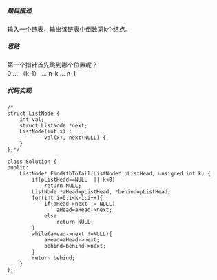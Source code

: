 ##### 题目描述
输入一个链表，输出该链表中倒数第k个结点。

##### 思路
第一个指针首先跳到哪个位置呢？  
0  ... （k-1） ...    n-k      ...     n-1

##### 代码实现

```
/*
struct ListNode {
	int val;
	struct ListNode *next;
	ListNode(int x) :
			val(x), next(NULL) {
	}
};*/

class Solution {
public:
    ListNode* FindKthToTail(ListNode* pListHead, unsigned int k) {
        if(pListHead==NULL  || k<0)
            return NULL;
        ListNode *aHead=pListHead, *behind=pListHead;
        for(int i=0;i<k-1;i++){
            if(aHead->next != NULL)
                aHead=aHead->next;
            else
                return NULL;
        }
        while(aHead->next !=NULL){
            aHead=aHead->next;
            behind=behind->next;
        }
        return behind;
    }
};


 ```     
